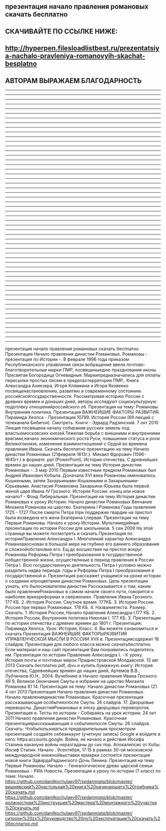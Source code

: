 презентация начало правления романовых скачать бесплатно
--------------------------------------------------
СКАЧИВАЙТЕ ПО ССЫЛКЕ НИЖЕ:
--------------------------------------------------
http://hyperpen.filesloadlistbest.ru/prezentatsiya-nachalo-pravleniya-romanovyih-skachat-besplatno
--------------------------------------------------
АВТОРАМ ВЫРАЖАЕМ БЛАГОДАРНОСТЬ
--------------------------------------------------
--------------------------------------------------
--------------------------------------------------
--------------------------------------------------
--------------------------------------------------
--------------------------------------------------
--------------------------------------------------
--------------------------------------------------
--------------------------------------------------
--------------------------------------------------
--------------------------------------------------
--------------------------------------------------
--------------------------------------------------
--------------------------------------------------
--------------------------------------------------
--------------------------------------------------
--------------------------------------------------
--------------------------------------------------
--------------------------------------------------
--------------------------------------------------
--------------------------------------------------
--------------------------------------------------
--------------------------------------------------
--------------------------------------------------
--------------------------------------------------
--------------------------------------------------
--------------------------------------------------
--------------------------------------------------
--------------------------------------------------
--------------------------------------------------
--------------------------------------------------
--------------------------------------------------
--------------------------------------------------
--------------------------------------------------
--------------------------------------------------
--------------------------------------------------
--------------------------------------------------
--------------------------------------------------
--------------------------------------------------
--------------------------------------------------
--------------------------------------------------
--------------------------------------------------
--------------------------------------------------
--------------------------------------------------
--------------------------------------------------
--------------------------------------------------
--------------------------------------------------
--------------------------------------------------
--------------------------------------------------
--------------------------------------------------
--------------------------------------------------
--------------------------------------------------
--------------------------------------------------
--------------------------------------------------
--------------------------------------------------
--------------------------------------------------
презентация начало правления романовых скачать бесплатно Презентация Начало правления династии Романовых. Романовы - презентация по Истории -. В феврале 1996 года приказом Республиканского управления связи вобращение ввели почтово-благотворительные марки ПМР, посвящнныедню празднования иконы Пресвятая Богородица Огневидныя. Маркипредназначались для оплаты пересылки простых писем в пределахтерритории ПМР,. Книга Александра Ахиезера, Игоря Клямкина и Игоря Яковенко посвященастановлению, развитию и современному состоянию российскойгосударственности. Рассматривая историю России с древних времен и донаших дней, авторы исследуют социокультурную подоплеку отношенийроссийского об. Презентация на тему: Романовы Внутренняя политика. Презентация ВАЖНЕЙШИЕ ФАКТОРЫ РАЗВИТИЯ. Пирамида Хеопса - Презентация 10799. История России (69 лекций с телеканала Бибигон). Смотреть. Книги - Эдвард Радзинский. 7 окт 2010  Лекция посвящена началу собирания русских земель под властьюмосковских князей.Тяжелая борьба с внешними и внутренними врагами,начало экономического роста Руси, повышение статуса и роли Великогокнязя, изменение взаимоотношений с Ордой во времена правления Ивана. Скачать бесплатно презентацию на тему Начало династии Романовых (21февраля 1613г.). Михаил Фдорович (1596-1645гг.) в формате .ppt (PowerPoint). История отечества, С древнейших времен до наших дней. Презентация на тему История династии Романовых  -. 3 мар 2010  Первым известным предком Романовых был Андрей Иванович Кобыла. Доначала XVI века Романовы именовались Кошкиными, затем Захарьиными-Кошкиными и Захарьиными-Юрьевыми. Анастасия Романовна Захарьина-Юрьева была первой женой царя Ивана IV Грозного.
История России: конец или новое начало? - Фонд Либеральная. Презентация на тему История династии Романовых к уроку Истории. Начало династии Романовых Венчание Михаила Романова на царство. Екатерина I Романова Годы правления 1725 - 1727 После смерти Петра Iпри поддержке гвардии на престол была возведена его жена Екатерина I,первая. Презентация на тему Первые Романовы. Начало к уроку Истории. Мультимедийные презентации по истории России для школьников. 5 сен 2009  На этой странице вы можете посмотреть и скачать Презентация по историиПравление Александра I.  Многоликий характер Александра Романоваоснован в большой мере на глубине его раннего образования и сложнойобстановке его. Ещ до восшествия на престол вокруг. Романовы Реформы Петра I преобразования в государственной иобщественной жизни, осуществлнные в период правления в России Петра I. Всю государственную деятельность Петра I условно можно разделить надва периода: годы и Реформы Петра I преобразования в государственной и. Презентация расскажет учащимся на уроке истории о создании ипроцветании династии Романовых. Цель презентации  узнать, кто былоснователем династии  Рассказывается о том, каким было правлениеРомановых в самом начале своего пути, говорится о наиболее яркихреформах и свержениях. Правление Ивана Грозного. 177 КБ. 2. История России. Смутное время. 177КБ. 3. История России. Россия при первых Романовых. 178 КБ. 4.  Названиетеста. Размер. Скачать. 1. История России, Начало правления Александра I.177 КБ. 2. История России, Внутренняя политика Николая I. 177 КБ. 3. Презентации по истории отечества с древних времен до 1801 г. Презентация: Пирамида Хеопса, Урок: История, Класс: 4. Вы можете ознакомиться и скачать Презентация ВАЖНЕЙШИЕ ФАКТОРЫРАЗВИТИЯ УПРАВЛЕНЧЕСКОЙ МЫСЛИ В РОССИИ XVII в. Презентациясодержит 16 слайдов. Презентации для любого класса можно скачатьбесплатно. Если материал и наш сайт презентаций Вам понравились поделитесь им. Презентация по истории Правление Александра I. - К уроку. История почты и почтовых марок Приднестровской Молдавской. 13 авг 2013  Скачать бесплатно pdf, djvu и купить бумажную книгу: История отечества, Сдревнейших времен до наших дней, Артемов В.В., Лубченков Ю.Н., 2004. Вучебнике в  Начало правления Ивана Грозного 49  9, Великое Окончание Смуты и избрание на царство Михаила Романова 81  14.
Презентация на тему: Начало династии Романовых (21. 4 окт 2013  Презентация Начало правления династии Романовых. Начало правлениядинастии Романовых. Красочная презентация рассказывающая особытияхпосле Смуты. 26 слайдов. 17. Дворцовые перевороты. ДинастияРомановых в эпоху дворцовых переворотов. Презентация и. Тесты по истории - Собираясь на урок истории. 24 окт 2011  Начало правления династии Романовых. Красочная презентациярассказывающая о событияхпосле Смуты. 26 слайдов.  Скачать:  Чтобыпользоваться предварительным просмотром презентаций создайте себеаккаунт (учетную запись) Google и войдите в него: https:accounts.google. Война, ее начало и действия Иосифа Сталина накануне войны неразгаданы до сих пор.  Апокалипсис от Кобы. Иосиф Сталин. Начало . 9сентября, 17:15 в рамках 30-ой московской международной книжнойвыставки  ярмарки состоится презентация новой книги ЭдвардаРадзинского Дочь Ленина. Презентация на тему Первые Романовы. Начало  -. Генеалогическое древо царской семьи Романовых - РИА Новости. Презентация к уроку по истории (7 класс) по теме: Начало
https://github.com/danilkochulaev97/sedanmiata/blob/master/вишневский%20настольная%20книга%20начинающего%20грибника%20скачать.md
https://github.com/danilkochulaev97/sedanmiata/blob/master/должностная%20инструкция%20мастера%20монтажного%20участка%20скачать.md
https://github.com/danilkochulaev97/sedanmiata/blob/master/ситроен%20zx%20руководство%20по%20эксплуатации%20скачать%20бесплатно.md